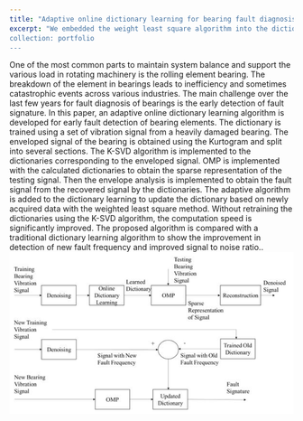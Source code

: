 ```yaml
---
title: "Adaptive online dictionary learning for bearing fault diagnosis"
excerpt: "We embedded the weight least square algorithm into the dictionary learning algorithm to reduce the computation effort of the tradtional dictionary learning algorithm.
collection: portfolio
---
```


One of the most common parts to maintain system balance and support the various load in rotating machinery is the rolling element bearing. The breakdown of the element in bearings leads to inefficiency and sometimes catastrophic events across various industries. The main challenge over the last few years for fault diagnosis of bearings is the early detection of fault signature. In this paper, an adaptive online dictionary learning algorithm is developed for early fault detection of bearing elements. The dictionary is trained using a set of vibration signal from a heavily damaged bearing. The enveloped signal of the bearing is obtained using the Kurtogram and split into several sections. The K-SVD algorithm is implemented to the dictionaries corresponding to the enveloped signal. OMP is implemented with the calculated dictionaries to obtain the sparse representation of the testing signal. Then the envelope analysis is implemented to obtain the fault signal from the recovered signal by the dictionaries. The adaptive algorithm is added to the dictionary learning to update the dictionary based on newly acquired data with the weighted least square method. Without retraining the dictionaries using the K-SVD algorithm, the computation speed is significantly improved. The proposed algorithm is compared with a traditional dictionary learning algorithm to show the improvement in detection of new fault frequency and improved signal to noise ratio..
<br/><img src='/images/MSE.jpg'>
